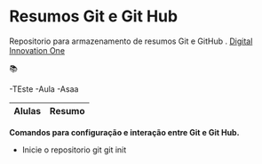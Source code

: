 


# Resumos Git e Git Hub 

Repositorio para armazenamento de resumos Git e GitHub . 
[Digital Innovation One ](https://web.dio.me/course/versionamento-de-codigo-com-git-e-github/learning/599dd3dd-d189-474f-a55c-22f37b4472da?back=/track/potencia-tech-powered-ifood-ciencias-de-dados-com-python&tab=undefined&moduleId=undefined)

📚

-TEste 
-Aula 
-Asaa

| Alulas | Resumo |
| ------- |-------| 


**Comandos para configuração e interação entre Git e Git Hub.**


-	Inicie o repositorio git 
git init 